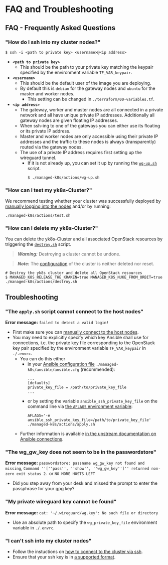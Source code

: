 # FAQ and Troubleshooting

## FAQ - Frequently Asked Questions

### "How do I ssh into my cluster nodes?"

```console
$ ssh -i <path to private key> <username>@<ip address>
```

- **`<path to private key>`**
    - This should be the path to your private key matching the keypair specified by the environment variable `TF_VAR_keypair`.
- **`<username>`**
    - This should be the default user of the image you are deploying.
    - By default this is `debian` for the gateway nodes and `ubuntu` for the master and worker nodes.
        - This setting can be changed in `./terraform/00-variables.tf`.
- **`<ip address>`**
    - The gateway, worker and master nodes are all connected in a private network and all have unique private IP addresses. Additionally all gateway nodes are given floating IP addresses.
    - When ssh-ing to one of the gateways you can either use its floating or its private IP address.
    - Master and worker nodes are only accessible using their private IP addresses and the traffic to these nodes is always (transparently) routed via the gateway nodes.
    - The use of a private IP address requires first setting up the wireguard tunnel.
        - If it is not already up, you can set it up by running the [`wg-up.sh`](./operation/actions-references.md#wg-upsh) script.
            ```console
            $ ./managed-k8s/actions/wg-up.sh
            ```

### "How can I test my yk8s-Cluster?"

We recommend testing whether your cluster was successfully deployed by [manually logging into the nodes](#how-do-i-ssh-into-my-cluster-nodes) and/or by running:
```console
./managed-k8s/actions/test.sh
```

### "How can I delete my yk8s-Cluster?"

You can delete the yk8s-Cluster and all associated OpenStack resources by triggering
the [`destroy.sh`](./operation/actions-references.md#destroysh) script.

> ***Warning:*** Destroying a cluster cannot be undone.

> ***Note:*** The [configuration](./usage/cluster-configuration.md) of the cluster is neither deleted nor reset.

```console
# Destroy the yk8s cluster and delete all OpenStack resources
$ MANAGED_K8S_RELEASE_THE_KRAKEN=true MANAGED_K8S_NUKE_FROM_ORBIT=true ./managed-k8s/actions/destroy.sh
```

## Troubleshooting

### "The `apply.sh` script cannot connect to the host nodes"

**Error message:** `failed to detect a valid login!`
- First make sure you can [manually connect to the host nodes](#how-do-i-ssh-into-my-cluster-nodes).
- You may need to explicitly specify which key Ansible shall use for connections, i.e. the private key file corresponding to the OpenStack key pair specified by the environment variable `TF_VAR_keypair` in `./.envrc`.
    - You can do this either
        - in your [Ansible configuration file](./usage/cluster-configuration.md#ansible-configuration) `./managed-k8s/ansible/ansible.cfg` (recommended):
             ```console
             ...
             [defaults]
             private_key_file = /path/to/private_key_file
             ...
             ```
        - or by setting the variable `ansible_ssh_private_key_file` on the command line via [the `AFLAGS` environment variable](./usage/environmental-variables.md#behavior-altering-variables):
             ```console
             AFLAGS='-e ansible_ssh_private_key_file=/path/to/private_key_file' ./managed-k8s/actions/apply.sh
             ```
    - Further information is available [in the upstream documentation on Ansible connections](https://docs.ansible.com/ansible/latest/user_guide/connection_details.html).

### "The wg_gw_key does not seem to be in the passwordstore"

**Error message:** `passwordstore: passname wg_gw_key not found and missing`, `Command ''[''pass'', ''show'', ''wg_gw_key'']'' returned non-zero exit status 2.` or `NO MORE HOSTS LEFT`

- Did you step away from your desk and missed the prompt to enter the passphrase for your gpg key?

### "My private wireguard key cannot be found"

**Error message:** `cat: '~/.wireguard/wg.key': No such file or directory`

- Use an absolute path to specify the `wg_private_key_file` environment variable in `./.envrc`.

### "I can't ssh into my cluster nodes"

- Follow the instuctions on [how to connect to the cluster via ssh](#how-do-i-ssh-into-my-cluster-nodes).
- Ensure that your ssh key is in [a supported format](./usage/initialization.md#appendix).
